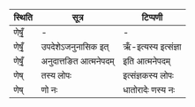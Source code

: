 | स्थिति | सूत्र | टिप्पणी |
| ----- | ------- | ------ |
| णेषृँ॒ | - | - |
| णेषृँ॒ | उपदेशेऽजनुनासिक इत् | ऋँ-इत्यस्य इत्संज्ञा |
| णेषृँ॒ | अनुदात्तङित आत्मनेपदम् | इति आत्मनेपदम् |
| णेष् | तस्य लोपः | इत्संज्ञकस्य लोपः |
| णेष् | णो नः | धातोरादेः णस्य नः |
